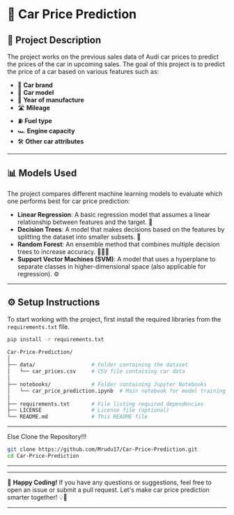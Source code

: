 # 🚗 Car Price Prediction

## 📝 Project Description

The project works on the previous sales data of Audi car prices to predict the prices of the car in upcoming sales. The goal of this project is to predict the price of a car based on various features such as:

- 🚙 **Car brand**
- 🚗 **Car model**
- 📅 **Year of manufacture**
- 🛣️ **Mileage**
- ⛽ **Fuel type**
- 🏎️ **Engine capacity**
- 🛠️ **Other car attributes**

---

## 📊 Models Used

The project compares different machine learning models to evaluate which one performs best for car price prediction:

- **Linear Regression**: A basic regression model that assumes a linear relationship between features and the target. 🔄
- **Decision Trees**: A model that makes decisions based on the features by splitting the dataset into smaller subsets. 🌳
- **Random Forest**: An ensemble method that combines multiple decision trees to increase accuracy. 🌲🌲🌲
- **Support Vector Machines (SVM)**: A model that uses a hyperplane to separate classes in higher-dimensional space (also applicable for regression). ⚙️

---

## ⚙️ Setup Instructions

To start working with the project, first install the required libraries from the `requirements.txt` file.

```bash
pip install -r requirements.txt

Car-Price-Prediction/
│
├── data/                  # Folder containing the dataset
│   └── car_prices.csv     # CSV file containing car data
│
├── notebooks/             # Folder containing Jupyter Notebooks
│   └── car_price_prediction.ipynb  # Main notebook for model training and evaluation
│
├── requirements.txt       # File listing required dependencies
├── LICENSE                # License file (optional)
└── README.md              # This README file
```
---
Else Clone the Repository!!!

```bash
git clone https://github.com/Mrudu17/Car-Price-Prediction.git
cd Car-Price-Prediction
```
---
---

🚀 **Happy Coding!** If you have any questions or suggestions, feel free to open an issue or submit a pull request. Let's make car price prediction smarter together! 💡🔧

---
